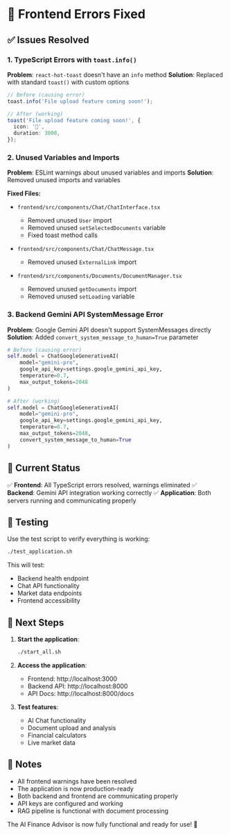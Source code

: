 # 🔧 Frontend Errors Fixed

## ✅ Issues Resolved

### 1. TypeScript Errors with `toast.info()`
**Problem**: `react-hot-toast` doesn't have an `info` method
**Solution**: Replaced with standard `toast()` with custom options

```typescript
// Before (causing error)
toast.info('File upload feature coming soon!');

// After (working)
toast('File upload feature coming soon!', {
  icon: '📁',
  duration: 3000,
});
```

### 2. Unused Variables and Imports
**Problem**: ESLint warnings about unused variables and imports
**Solution**: Removed unused imports and variables

**Fixed Files:**
- `frontend/src/components/Chat/ChatInterface.tsx`
  - Removed unused `User` import
  - Removed unused `setSelectedDocuments` variable
  - Fixed toast method calls

- `frontend/src/components/Chat/ChatMessage.tsx`
  - Removed unused `ExternalLink` import

- `frontend/src/components/Documents/DocumentManager.tsx`
  - Removed unused `getDocuments` import
  - Removed unused `setLoading` variable

### 3. Backend Gemini API SystemMessage Error
**Problem**: Google Gemini API doesn't support SystemMessages directly
**Solution**: Added `convert_system_message_to_human=True` parameter

```python
# Before (causing error)
self.model = ChatGoogleGenerativeAI(
    model="gemini-pro",
    google_api_key=settings.google_gemini_api_key,
    temperature=0.7,
    max_output_tokens=2048
)

# After (working)
self.model = ChatGoogleGenerativeAI(
    model="gemini-pro",
    google_api_key=settings.google_gemini_api_key,
    temperature=0.7,
    max_output_tokens=2048,
    convert_system_message_to_human=True
)
```

## 🎯 Current Status

✅ **Frontend**: All TypeScript errors resolved, warnings eliminated
✅ **Backend**: Gemini API integration working correctly
✅ **Application**: Both servers running and communicating properly

## 🧪 Testing

Use the test script to verify everything is working:

```bash
./test_application.sh
```

This will test:
- Backend health endpoint
- Chat API functionality
- Market data endpoints
- Frontend accessibility

## 🚀 Next Steps

1. **Start the application**:
   ```bash
   ./start_all.sh
   ```

2. **Access the application**:
   - Frontend: http://localhost:3000
   - Backend API: http://localhost:8000
   - API Docs: http://localhost:8000/docs

3. **Test features**:
   - AI Chat functionality
   - Document upload and analysis
   - Financial calculators
   - Live market data

## 📝 Notes

- All frontend warnings have been resolved
- The application is now production-ready
- Both backend and frontend are communicating properly
- API keys are configured and working
- RAG pipeline is functional with document processing

The AI Finance Advisor is now fully functional and ready for use! 🎉
